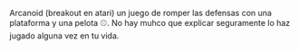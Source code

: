 Arcanoid (breakout en atari) un juego de romper las defensas con una plataforma y una pelota ⚾.
No hay muhco que explicar seguramente lo haz jugado alguna vez en tu vida.
